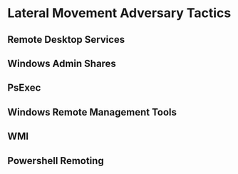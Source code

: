 # Lateral Movement Adversary Tactics

## Remote Desktop Services

## Windows Admin Shares

## PsExec

## Windows Remote Management Tools

## WMI

## Powershell Remoting

